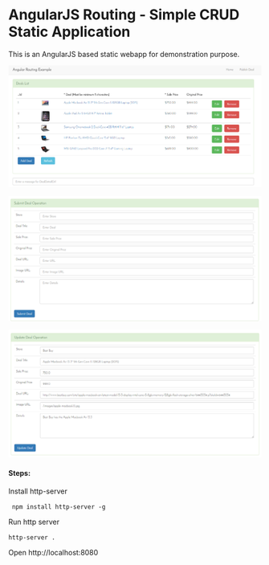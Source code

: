 AngularJS Routing - Simple CRUD Static Application
==========
This is an AngularJS based static webapp for demonstration purpose.

![Alt text](/images/list.PNG?raw=true "List")

![Alt text](/images/create.PNG?raw=true "Create")

![Alt text](/images/update.PNG?raw=true "Update")


#### Steps:

Install http-server

```
 npm install http-server -g
```

Run http server

```
http-server .
```

Open http://localhost:8080
